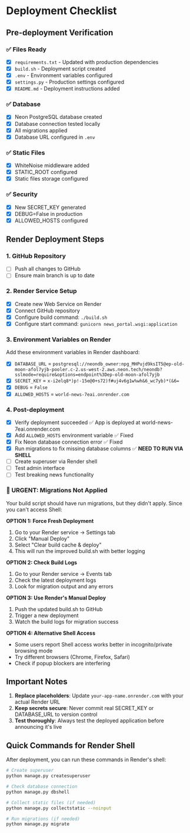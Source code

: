 # Deployment Checklist

## Pre-deployment Verification

### ✅ Files Ready
- [x] `requirements.txt` - Updated with production dependencies
- [x] `build.sh` - Deployment script created
- [x] `.env` - Environment variables configured
- [x] `settings.py` - Production settings configured
- [x] `README.md` - Deployment instructions added

### ✅ Database
- [x] Neon PostgreSQL database created
- [x] Database connection tested locally
- [x] All migrations applied
- [x] Database URL configured in `.env`

### ✅ Static Files
- [x] WhiteNoise middleware added
- [x] STATIC_ROOT configured
- [x] Static files storage configured

### ✅ Security
- [x] New SECRET_KEY generated
- [x] DEBUG=False in production
- [x] ALLOWED_HOSTS configured

## Render Deployment Steps

### 1. GitHub Repository
- [ ] Push all changes to GitHub
- [ ] Ensure main branch is up to date

### 2. Render Service Setup
- [x] Create new Web Service on Render
- [x] Connect GitHub repository
- [x] Configure build command: `./build.sh`
- [x] Configure start command: `gunicorn news_portal.wsgi:application`

### 3. Environment Variables on Render
Add these environment variables in Render dashboard:

- [x] `DATABASE_URL` = `postgresql://neondb_owner:npg_MHPujd9ksIT5@ep-old-moon-afol7yjb-pooler.c-2.us-west-2.aws.neon.tech/neondb?sslmode=require&options=endpoint%3Dep-old-moon-afol7yjb`
- [x] `SECRET_KEY` = `x-i2elq8*)p!-15e@0+s72)f#uj4v6g1w%wh&6_wc7yb)*(&6=`
- [x] `DEBUG` = `False`
- [x] `ALLOWED_HOSTS` = `world-news-7eai.onrender.com`

### 4. Post-deployment
- [x] Verify deployment succeeded ✅ App is deployed at world-news-7eai.onrender.com
- [x] Add `ALLOWED_HOSTS` environment variable ✅ Fixed
- [x] Fix Neon database connection error ✅ Fixed
- [x] Run migrations to fix missing database columns ✅ **NEED TO RUN VIA SHELL**
- [ ] Create superuser via Render shell
- [ ] Test admin interface
- [ ] Test breaking news functionality

### 🚨 URGENT: Migrations Not Applied
Your build script should have run migrations, but they didn't apply. Since you can't access Shell:

**OPTION 1: Force Fresh Deployment**
1. Go to your Render service → Settings tab
2. Click "Manual Deploy" 
3. Select "Clear build cache & deploy"
4. This will run the improved build.sh with better logging

**OPTION 2: Check Build Logs**
1. Go to your Render service → Events tab
2. Check the latest deployment logs
3. Look for migration output and any errors

**OPTION 3: Use Render's Manual Deploy**
1. Push the updated build.sh to GitHub
2. Trigger a new deployment
3. Watch the build logs for migration success

**OPTION 4: Alternative Shell Access**
- Some users report Shell access works better in incognito/private browsing mode
- Try different browsers (Chrome, Firefox, Safari)
- Check if popup blockers are interfering

## Important Notes

1. **Replace placeholders**: Update `your-app-name.onrender.com` with your actual Render URL
2. **Keep secrets secure**: Never commit real SECRET_KEY or DATABASE_URL to version control
3. **Test thoroughly**: Always test the deployed application before announcing it's live

## Quick Commands for Render Shell

After deployment, you can run these commands in Render's shell:

```bash
# Create superuser
python manage.py createsuperuser

# Check database connection
python manage.py dbshell

# Collect static files (if needed)
python manage.py collectstatic --noinput

# Run migrations (if needed)
python manage.py migrate
```

